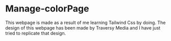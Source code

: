 # Manage-colorPage
This webpage is made as a result of me learning Tailwind Css by doing. The design of this webpage has been made by Traversy Media and I have just tried to replicate that design.
